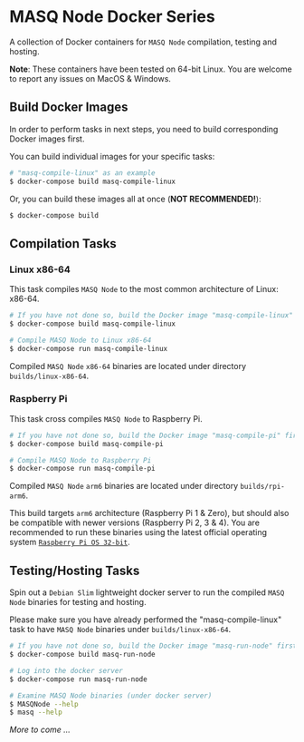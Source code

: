 # MASQ Node Docker Series

A collection of Docker containers for `MASQ Node` compilation, testing and hosting.

**Note**: These containers have been tested on 64-bit Linux. You are welcome to report any issues on MacOS & Windows.

## Build Docker Images

In order to perform tasks in next steps, you need to build corresponding Docker images first.

You can build individual images for your specific tasks:

```bash
# "masq-compile-linux" as an example
$ docker-compose build masq-compile-linux
```

Or, you can build these images all at once (**NOT RECOMMENDED!**):

```bash
$ docker-compose build
```

## Compilation Tasks

### Linux x86-64

This task compiles `MASQ Node` to the most common architecture of Linux: x86-64.

```bash
# If you have not done so, build the Docker image "masq-compile-linux" first
$ docker-compose build masq-compile-linux

# Compile MASQ Node to Linux x86-64
$ docker-compose run masq-compile-linux
```

Compiled `MASQ Node` `x86-64` binaries are located under directory `builds/linux-x86-64`.

### Raspberry Pi

This task cross compiles `MASQ Node` to Raspberry Pi.

```bash
# If you have not done so, build the Docker image "masq-compile-pi" first
$ docker-compose build masq-compile-pi

# Compile MASQ Node to Raspberry Pi
$ docker-compose run masq-compile-pi
```

Compiled `MASQ Node` `arm6` binaries are located under directory `builds/rpi-arm6`.

This build targets `arm6` architecture (Raspberry Pi 1 & Zero), but should also be compatible with newer versions (Raspberry Pi 2, 3 & 4). You are recommended to run these binaries using the latest official operating system [`Raspberry Pi OS 32-bit`](https://www.raspberrypi.org/software/operating-systems/#raspberry-pi-os-32-bit).

## Testing/Hosting Tasks

Spin out a `Debian Slim` lightweight docker server to run the compiled `MASQ Node` binaries for testing and hosting.

Please make sure you have already performed the "masq-compile-linux" task to have `MASQ Node` binaries under `builds/linux-x86-64`.

```bash
# If you have not done so, build the Docker image "masq-run-node" first
$ docker-compose build masq-run-node

# Log into the docker server
$ docker-compose run masq-run-node

# Examine MASQ Node binaries (under docker server)
$ MASQNode --help
$ masq --help
```

*More to come ...*
